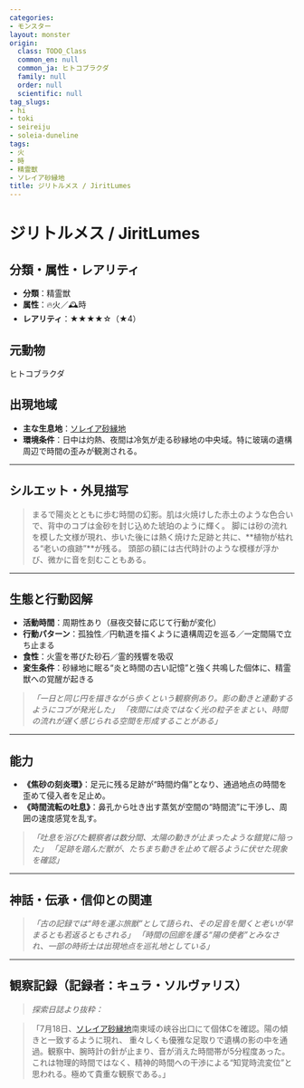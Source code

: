 ```yaml
---
categories:
- モンスター
layout: monster
origin:
  class: TODO_Class
  common_en: null
  common_ja: ヒトコブラクダ
  family: null
  order: null
  scientific: null
tag_slugs:
- hi
- toki
- seireiju
- soleia-duneline
tags:
- 火
- 時
- 精霊獣
- ソレイア砂縁地
title: ジリトルメス / JiritLumes
---
```


# ジリトルメス / JiritLumes

## 分類・属性・レアリティ

* **分類**：精霊獣
* **属性**：🔥火／🕰時
* **レアリティ**：★★★★☆（★4）

## 元動物

ヒトコブラクダ

## 出現地域

* **主な生息地**：[ソレイア砂縁地](../place/soleia_duneline.md)
* **環境条件**：日中は灼熱、夜間は冷気が走る砂縁地の中央域。特に玻璃の遺構周辺で時間の歪みが観測される。

---

## シルエット・外見描写

> まるで陽炎とともに歩む時間の幻影。肌は火焼けした赤土のような色合いで、背中のコブは金砂を封じ込めた琥珀のように輝く。
> 脚には砂の流れを模した文様が現れ、歩いた後には熱く焼けた足跡と共に、\*\*植物が枯れる“老いの痕跡”\*\*が残る。
> 頭部の額には古代時計のような模様が浮かび、微かに音を刻むこともある。

---

## 生態と行動図解

* **活動時間**：周期性あり（昼夜交替に応じて行動が変化）
* **行動パターン**：孤独性／円軌道を描くように遺構周辺を巡る／一定間隔で立ち止まる
* **食性**：火霊を帯びた砂石／霊的残響を吸収
* **変生条件**：砂縁地に眠る“炎と時間の古い記憶”と強く共鳴した個体に、精霊獣への覚醒が起きる

> *「一日と同じ円を描きながら歩くという観察例あり。影の動きと連動するようにコブが発光した」*
> *「夜間には炎ではなく光の粒子をまとい、時間の流れが遅く感じられる空間を形成することがある」*

---

## 能力

* **《焦砂の刻炎環》**：足元に残る足跡が“時間灼傷”となり、通過地点の時間を歪めて侵入者を足止め。
* **《時間流転の吐息》**：鼻孔から吐き出す蒸気が空間の“時間流”に干渉し、周囲の速度感覚を乱す。

> *「吐息を浴びた観察者は数分間、太陽の動きが止まったような錯覚に陥った」*
> *「足跡を踏んだ獣が、たちまち動きを止めて眠るように伏せた現象を確認」*

---

## 神話・伝承・信仰との関連

> *「古の記録では“時を運ぶ旅獣”として語られ、その足音を聞くと老いが早まるとも若返るともされる」*
> *「時間の回廊を護る“陽の使者”とみなされ、一部の時術士は出現地点を巡礼地としている」*

---

## 観察記録（記録者：キュラ・ソルヴァリス）

> *探索日誌より抜粋：*

> 「7月18日、[ソレイア砂縁地](../place/soleia_duneline.md)南東域の峡谷出口にて個体Cを確認。陽の傾きと一致するように現れ、
> 重々しくも優雅な足取りで遺構の影の中を通過。観察中、腕時計の針が止まり、音が消えた時間帯が5分程度あった。
> これは物理的時間ではなく、精神的時間への干渉による“知覚時流変位”と思われる。極めて貴重な観察である。」